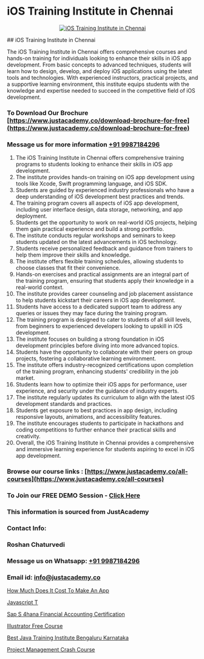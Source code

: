 # iOS Training Institute in Chennai

<p align="center">
  <a href="https://justacademy.co/course-detail/ios-training">
    <img src="https://justacademy.co/storage2/course_image/1676636008_course_image.webp" alt="iOS Training Institute in Chennai">
  </a>
</p>
## iOS Training Institute in Chennai

The iOS Training Institute in Chennai offers comprehensive courses and hands-on training for individuals looking to enhance their skills in iOS app development. From basic concepts to advanced techniques, students will learn how to design, develop, and deploy iOS applications using the latest tools and technologies. With experienced instructors, practical projects, and a supportive learning environment, this institute equips students with the knowledge and expertise needed to succeed in the competitive field of iOS development.
### To Download Our Brochure [https://www.justacademy.co/download-brochure-for-free](https://www.justacademy.co/download-brochure-for-free)
### Message us for more information [+91 9987184296](https://api.whatsapp.com/send?phone=919987184296)
1) The iOS Training Institute in Chennai offers comprehensive training programs to students looking to enhance their skills in iOS app development.
2) The institute provides hands-on training on iOS app development using tools like Xcode, Swift programming language, and iOS SDK.
3) Students are guided by experienced industry professionals who have a deep understanding of iOS development best practices and trends.
4) The training program covers all aspects of iOS app development, including user interface design, data storage, networking, and app deployment.
5) Students get the opportunity to work on real-world iOS projects, helping them gain practical experience and build a strong portfolio.
6) The institute conducts regular workshops and seminars to keep students updated on the latest advancements in iOS technology.
7) Students receive personalized feedback and guidance from trainers to help them improve their skills and knowledge.
8) The institute offers flexible training schedules, allowing students to choose classes that fit their convenience.
9) Hands-on exercises and practical assignments are an integral part of the training program, ensuring that students apply their knowledge in a real-world context.
10) The institute provides career counseling and job placement assistance to help students kickstart their careers in iOS app development.
11) Students have access to a dedicated support team to address any queries or issues they may face during the training program.
12) The training program is designed to cater to students of all skill levels, from beginners to experienced developers looking to upskill in iOS development.
13) The institute focuses on building a strong foundation in iOS development principles before diving into more advanced topics.
14) Students have the opportunity to collaborate with their peers on group projects, fostering a collaborative learning environment.
15) The institute offers industry-recognized certifications upon completion of the training program, enhancing students' credibility in the job market.
16) Students learn how to optimize their iOS apps for performance, user experience, and security under the guidance of industry experts.
17) The institute regularly updates its curriculum to align with the latest iOS development standards and practices.
18) Students get exposure to best practices in app design, including responsive layouts, animations, and accessibility features.
19) The institute encourages students to participate in hackathons and coding competitions to further enhance their practical skills and creativity.
20) Overall, the iOS Training Institute in Chennai provides a comprehensive and immersive learning experience for students aspiring to excel in iOS app development.

### Browse our course links : [https://www.justacademy.co/all-courses](https://www.justacademy.co/all-courses) 
### To Join our FREE DEMO Session - [Click Here](https://www.justacademy.co/register-for-course-demo)


### This information is sourced from JustAcademy
### Contact Info:
### Roshan Chaturvedi
### Message us on Whatsapp: [+91 9987184296](https://api.whatsapp.com/send?phone=919987184296)
### Email id: [info@justacademy.co](mailto:info@justacademy.co)
                
[How Much Does It Cost To Make An App](https://www.linkedin.com/pulse/how-much-does-cost-make-app-justacademy-kolkata-xkzoe?trackingId=ziVJtXz3RYHhT4TGFw%2FK5A%3D%3D&lipi=urn%3Ali%3Apage%3Ad_flagship3_company_admin%3B57ggr4WVTUuBeEA%2FxPy55A%3D%3D)

[Javascript T](https://www.linkedin.com/pulse/javascript-justacademy-tj3yc?trackingId=NPDUL0eTYxLGV4jIv9tNwA%3D%3D&lipi=urn%3Ali%3Apage%3Ad_flagship3_company_admin%3BWbxQ1A18RaaLg4c2WwaK8w%3D%3D)

[Sap S 4hana Financial Accounting Certification](https://medium.com/@sagarawat89/sap-s-4hana-financial-accounting-certification-01d1ef905815)

[Illustrator Free Course](https://medium.com/@akanshapatil/illustrator-free-course-3abc168bfd57)

[Best Java Training Institute Bengaluru Karnataka](https://justacademyin.github.io/justacademy/best-java-training-institute-bengaluru-karnataka)

[Project Management Crash Course](https://justacademyin.github.io/justacademy/project-management-crash-course)


